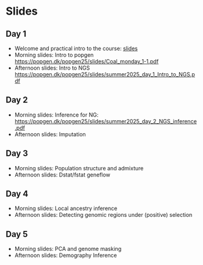 # Slides

## Day 1
- Welcome and practical intro to the course: [slides](https://github.com/popgenDK/courses/blob/main/summer2025/slides/IntroPopgen2025.pdf) 
- Morning slides: Intro to popgen https://popgen.dk/popgen25/slides/Coal_monday_1-1.pdf
- Afternoon slides: Intro to NGS https://popgen.dk/popgen25/slides/summer2025_day_1_Intro_to_NGS.pdf
  
## Day 2
- Morning slides: Inference for NG: https://popgen.dk/popgen25/slides/summer2025_day_2_NGS_inference.pdf
- Afternoon slides: Imputation

## Day 3
- Morning slides: Population structure and admixture 
- Afternoon slides: Dstat/fstat geneflow
  
## Day 4
- Morning slides: Local ancestry inference 
- Afternoon slides: Detecting genomic regions under (positive) selection 

## Day 5
- Morning slides: PCA and genome masking 
- Afternoon slides: Demography Inference 

